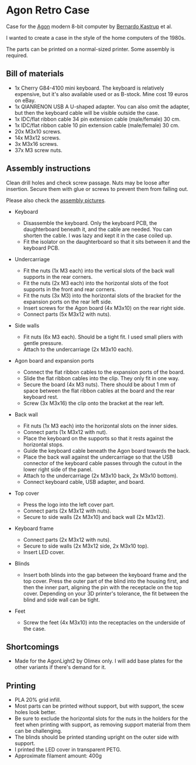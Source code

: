 # Agon Retro Case
Case for the [Agon](https://www.thebyteattic.com/p/agon.html) modern 8-bit computer by [Bernardo Kastrup](https://www.bernardokastrup.com) et al.

I wanted to create a case in the style of the home computers of the 1980s.

The parts can be printed on a normal-sized printer. Some assembly is required.



## Bill of materials

* 1x Cherry G84-4100 mini keyboard. The keyboard is relatively expensive, but it's also available used or as B-stock. Mine cost 19 euros on eBay.
* 1x QIANRENON USB A U-shaped adapter. You can also omit the adapter, but then the keyboard cable will be visible outside the case.
* 1x IDC/flat ribbon cable 34 pin extension cable (male/female) 30 cm.
* 1x IDC/flat ribbon cable 10 pin extension cable (male/female) 30 cm.
* 20x M3x10 screws.
* 14x M3x12 screws.
* 3x M3x16 screws.
* 37x M3 screw nuts.

## Assembly instructions

Clean drill holes and check screw passage. Nuts may be loose after insertion. Secure them with glue or screws to prevent them from falling out.

Please also check the [assembly pictures](https://github.com/sabotrax/agon-retro-case/tree/main/pic/assembly).

* Keyboard
  * Disassemble the keyboard. Only the keyboard PCB, the daughterboard beneath it, and the cable are needed. You can shorten the cable. I was lazy and kept it in the case coiled up.
  * Fit the isolator on the daughterboard so that it sits between it and the keyboard PCB.

* Undercarriage
  * Fit the nuts (1x M3 each) into the vertical slots of the back wall supports in the rear corners.
  * Fit the nuts (2x M3 each) into the horizontal slots of the foot supports in the front and rear corners.
  * Fit the nuts (3x M3) into the horizontal slots of the bracket for the expansion ports on the rear left side.
  * Insert screws for the Agon board (4x M3x10) on the rear right side.
  * Connect parts (5x M3x12 with nuts).

* Side walls
  * Fit nuts (6x M3 each). Should be a tight fit. I used small pliers with gentle pressure.
  * Attach to the undercarriage (2x M3x10 each).
 
* Agon board and expansion ports
  * Connect the flat ribbon cables to the expansion ports of the board.
  * Slide the flat ribbon cables into the clip. They only fit in one way.
  * Secure the board (4x M3 nuts). There should be about 1 mm of space between the flat ribbon cables at the board and the rear keyboard rest.
  * Screw (3x M3x16) the clip onto the bracket at the rear left.

* Back wall
  * Fit nuts (1x M3 each) into the horizontal slots on the inner sides.
  * Connect parts (1x M3x12 with nut).
  * Place the keyboard on the supports so that it rests against the horizontal stops.
  * Guide the keyboard cable beneath the Agon board towards the back.
  * Place the back wall against the undercarriage so that the USB connector of the keyboard cable passes through the cutout in the lower right side of the panel.
  * Attach to the undercarriage (2x M3x10 back, 2x M3x10 bottom).
  * Connect keyboard cable, USB adapter, and board.

* Top cover
  * Press the logo into the left cover part.
  * Connect parts (2x M3x12 with nuts).
  * Secure to side walls (2x M3x10) and back wall (2x M3x12).

* Keyboard frame
  * Connect parts (2x M3x12 with nuts).
  * Secure to side walls (2x M3x12 side, 2x M3x10 top).
  * Insert LED cover.

* Blinds
  * Insert both blinds into the gap between the keyboard frame and the top cover. Press the outer part of the blind into the housing first, and then the inner part, aligning the pin with the receptacle on the top cover. Depending on your 3D printer's tolerance, the fit between the blind and side wall can be tight.

* Feet
  * Screw the feet (4x M3x10) into the receptacles on the underside of the case.

## Shortcomings

* Made for the AgonLight2 by Olimex only. I will add base plates for the other variants if there's demand for it.

## Printing

* PLA 20% grid infill.
* Most parts can be printed without support, but with support, the scew holes look better.
* Be sure to exclude the horizontal slots for the nuts in the holders for the feet when printing with support, as removing support material from them can be challenging.
* The blinds should be printed standing upright on the outer side with support.
* I printed the LED cover in transparent PETG.
* Approximate filament amount: 400g
